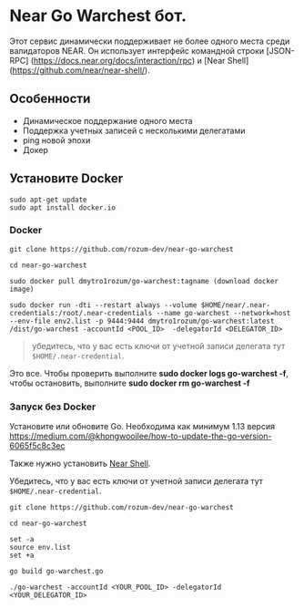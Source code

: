 
# Near Go Warchest бот.
Этот сервис динамически поддерживает не более одного  места среди валидаторов NEAR. Он использует интерфейс командной строки [JSON-RPC] (https://docs.near.org/docs/interaction/rpc) и [Near Shell] (https://github.com/near/near-shell/).

## Особенности

- Динамическое поддержание одного места
- Поддержка учетных записей с несколькими делегатами
- ping новой эпохи
- Докер

## Установите Docker
```
sudo apt-get update
sudo apt install docker.io
```

### Docker

```
git clone https://github.com/rozum-dev/near-go-warchest

cd near-go-warchest

sudo docker pull dmytro1rozum/go-warchest:tagname (download docker image)

sudo docker run -dti --restart always --volume $HOME/near/.near-credentials:/root/.near-credentials --name go-warchest --network=host --env-file env2.list -p 9444:9444 dmytro1rozum/go-warchest:latest /dist/go-warchest -accountId <POOL_ID>  -delegatorId <DELEGATOR_ID>

```

> убедитесь, что у вас есть ключи от учетной записи делегата тут `$HOME/.near-credential`.


Это все. Чтобы проверить выполните **sudo docker logs go-warchest -f**, чтобы остановить, выполните **sudo docker rm go-warchest -f**



### Запуск без Docker

Установите или обновите Go. Необходима как минимум 1.13 версия
https://medium.com/@khongwooilee/how-to-update-the-go-version-6065f5c8c3ec

Также нужно установить [Near Shell](https://github.com/near/near-shell/).

Убедитесь, что у вас есть ключи от учетной записи делегата тут `$HOME/.near-credential`.

    git clone https://github.com/rozum-dev/near-go-warchest

    cd near-go-warchest

    set -a
    source env.list
    set +a

    go build go-warchest.go

    ./go-warchest -accountId <YOUR_POOL_ID> -delegatorId <YOUR_DELEGATOR_ID>




